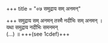 +++
title = "०७ समुद्राय सम् अनमन्"

+++
समुद्राय सम् अनमन् तस्मै नदीभिः सम् अनमन् ।  
यथा समुद्राय नदीभिः समनमन्  
(…) ॥ +++(see 1cdef)+++